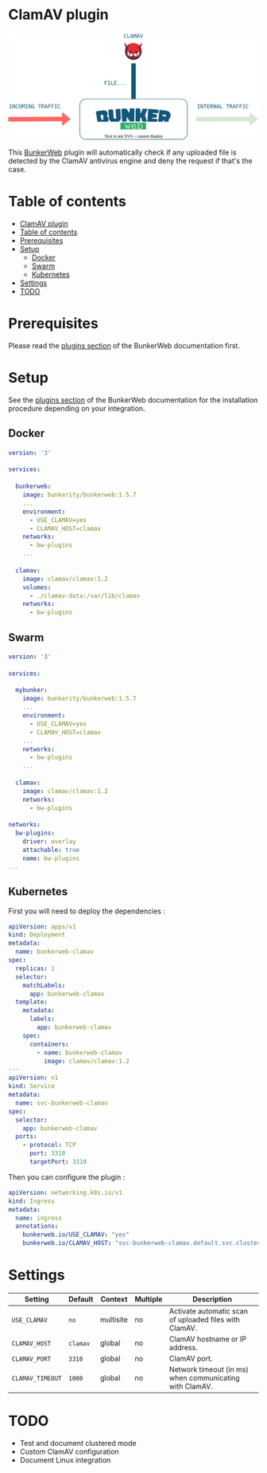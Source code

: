 # ClamAV plugin

<p align="center">
	<img alt="BunkerWeb ClamAV diagram" src="https://github.com/bunkerity/bunkerweb-plugins/raw/main/clamav/docs/diagram.svg" />
</p>

This [BunkerWeb](https://www.bunkerweb.io) plugin will automatically check if any uploaded file is detected by the ClamAV antivirus engine and deny the request if that's the case.

# Table of contents

- [ClamAV plugin](#clamav-plugin)
- [Table of contents](#table-of-contents)
- [Prerequisites](#prerequisites)
- [Setup](#setup)
  - [Docker](#docker)
  - [Swarm](#swarm)
  - [Kubernetes](#kubernetes)
- [Settings](#settings)
- [TODO](#todo)

# Prerequisites

Please read the [plugins section](https://docs.bunkerweb.io/latest/plugins) of the BunkerWeb documentation first.

# Setup

See the [plugins section](https://docs.bunkerweb.io/latest/plugins) of the BunkerWeb documentation for the installation procedure depending on your integration.

## Docker

```yaml
version: '3'

services:

  bunkerweb:
    image: bunkerity/bunkerweb:1.5.7
    ...
    environment:
      - USE_CLAMAV=yes
      - CLAMAV_HOST=clamav
    networks:
      - bw-plugins
    ...

  clamav:
    image: clamav/clamav:1.2
    volumes:
      - ./clamav-data:/var/lib/clamav
    networks:
      - bw-plugins
```

## Swarm

```yaml
version: '3'

services:

  mybunker:
    image: bunkerity/bunkerweb:1.5.7
    ...
    environment:
      - USE_CLAMAV=yes
      - CLAMAV_HOST=clamav
    ...
    networks:
      - bw-plugins
    ...

  clamav:
    image: clamav/clamav:1.2
    networks:
      - bw-plugins

networks:
  bw-plugins:
    driver: overlay
    attachable: true
    name: bw-plugins
...
```

## Kubernetes

First you will need to deploy the dependencies :

```yaml
apiVersion: apps/v1
kind: Deployment
metadata:
  name: bunkerweb-clamav
spec:
  replicas: 1
  selector:
    matchLabels:
      app: bunkerweb-clamav
  template:
    metadata:
      labels:
        app: bunkerweb-clamav
    spec:
      containers:
        - name: bunkerweb-clamav
          image: clamav/clamav:1.2
---
apiVersion: v1
kind: Service
metadata:
  name: svc-bunkerweb-clamav
spec:
  selector:
    app: bunkerweb-clamav
  ports:
    - protocol: TCP
      port: 3310
      targetPort: 3310
```

Then you can configure the plugin :

```yaml
apiVersion: networking.k8s.io/v1
kind: Ingress
metadata:
  name: ingress
  annotations:
    bunkerweb.io/USE_CLAMAV: "yes"
    bunkerweb.io/CLAMAV_HOST: "svc-bunkerweb-clamav.default.svc.cluster.local"
```

# Settings

|    Setting     |Default | Context |Multiple|                      Description                      |
|----------------|--------|---------|--------|-------------------------------------------------------|
|`USE_CLAMAV`    |`no`    |multisite|no      |Activate automatic scan of uploaded files with ClamAV. |
|`CLAMAV_HOST`   |`clamav`|global   |no      |ClamAV hostname or IP address.                         |
|`CLAMAV_PORT`   |`3310`  |global   |no      |ClamAV port.                                           |
|`CLAMAV_TIMEOUT`|`1000`  |global   |no      |Network timeout (in ms) when communicating with ClamAV.|

# TODO

- Test and document clustered mode
- Custom ClamAV configuration
- Document Linux integration
